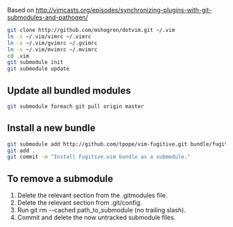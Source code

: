 Based on
http://vimcasts.org/episodes/synchronizing-plugins-with-git-submodules-and-pathogen/

```bash
git clone http://github.com/mshogren/dotvim.git ~/.vim
ln -s ~/.vim/vimrc ~/.vimrc
ln -s ~/.vim/gvimrc ~/.gvimrc
ln -s ~/.vim/mvimrc ~/.mvimrc
cd .vim
git submodule init
git submodule update
```

## Update all bundled modules

```bash
git submodule foreach git pull origin master
```

## Install a new bundle

```bash
git submodule add http://github.com/tpope/vim-fugitive.git bundle/fugitive
git add .
git commit -m "Install Fugitive.vim bundle as a submodule."
```

## To remove a submodule

1. Delete the relevant section from the .gitmodules file.
2. Delete the relevant section from .git/config.
3. Run git rm --cached path_to_submodule (no trailing slash).
4. Commit and delete the now untracked submodule files.
